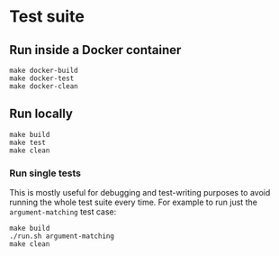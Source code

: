 # Test suite

## Run inside a Docker container

```console
make docker-build
make docker-test
make docker-clean
```

## Run locally

```console
make build
make test
make clean
```

### Run single tests

This is mostly useful for debugging and test-writing purposes to avoid running the whole test suite every time. For example to run just the `argument-matching` test case:

```console
make build
./run.sh argument-matching
make clean
```
